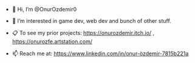 - 👋 Hi, I’m @OnurOzdemir0
- 👀 I’m interested in game dev, web dev and bunch of other stuff. 
- 📋 To see my prior projects: https://onurozdemir.itch.io/ , https://onurozfe.artstation.com/


- 📫 Reach me at:  https://www.linkedin.com/in/onur-özdemir-7815b221a

<!---
OnurOzdemir0/OnurOzdemir0 is a ✨ special ✨ repository because its `README.md` (this file) appears on your GitHub profile.
You can click the Preview link to take a look at your changes.
--->
